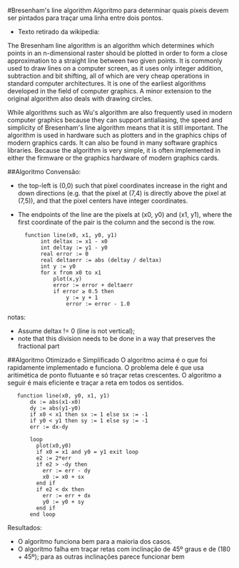 #Bresenham's line algorithm
Algoritmo para determinar quais pixeis devem ser pintados para traçar uma linha entre dois pontos. 
* Texto retirado da wikipedia:

>
The Bresenham line algorithm is an algorithm which determines which points in an n-dimensional raster should be plotted in order to form a close approximation to a straight line between two given points. It is commonly used to draw lines on a computer screen, as it uses only integer addition, subtraction and bit shifting, all of which are very cheap operations in standard computer architectures. It is one of the earliest algorithms developed in the field of computer graphics. A minor extension to the original algorithm also deals with drawing circles.
>
While algorithms such as Wu's algorithm are also frequently used in modern computer graphics because they can support antialiasing, the speed and simplicity of Bresenham's line algorithm means that it is still important. The algorithm is used in hardware such as plotters and in the graphics chips of modern graphics cards. It can also be found in many software graphics libraries. Because the algorithm is very simple, it is often implemented in either the firmware or the graphics hardware of modern graphics cards.


##Algoritmo
Convensão:
* the top-left is (0,0) such that pixel coordinates increase in the right and down directions (e.g. that the pixel at (7,4) is directly above the pixel at (7,5)), and
that the pixel centers have integer coordinates.

* The endpoints of the line are the pixels at (x0, y0) and (x1, y1), where the first coordinate of the pair is the column and the second is the row.


        function line(x0, x1, y0, y1)
             int deltax := x1 - x0
             int deltay := y1 - y0
             real error := 0
             real deltaerr := abs (deltay / deltax)
             int y := y0
             for x from x0 to x1
                 plot(x,y)
                 error := error + deltaerr
                 if error ≥ 0.5 then
                     y := y + 1
                     error := error - 1.0
 
notas:
* Assume deltax != 0 (line is not vertical);
* note that this division needs to be done in a way that preserves the fractional part

##Algoritmo Otimizado e Simplificado
O algoritmo acima é o que foi rapidamente implementado e funciona. O problema dele é que usa aritimética de ponto flutuante e só traçar retas crescentes. O algoritmo a seguir é mais eficiente e traçar a reta em todos os sentidos.


       function line(x0, y0, x1, y1)
           dx := abs(x1-x0)
           dy := abs(y1-y0) 
           if x0 < x1 then sx := 1 else sx := -1
           if y0 < y1 then sy := 1 else sy := -1
           err := dx-dy
 
           loop
             plot(x0,y0)
             if x0 = x1 and y0 = y1 exit loop
             e2 := 2*err
             if e2 > -dy then 
               err := err - dy
               x0 := x0 + sx
             end if
             if e2 < dx then 
               err := err + dx
               y0 := y0 + sy 
             end if
           end loop
           
Resultados:
* O algoritmo funciona bem para a maioria dos casos.
* O algoritmo falha em traçar retas com inclinação de 45º graus e de (180 + 45º); para as outras inclinações parece funcionar bem